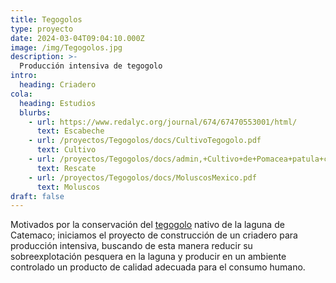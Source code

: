 ```yaml
---
title: Tegogolos
type: proyecto
date: 2024-03-04T09:04:10.000Z
image: /img/Tegogolos.jpg
description: >-
  Producción intensiva de tegogolo
intro:
  heading: Criadero
cola:
  heading: Estudios
  blurbs:
    - url: https://www.redalyc.org/journal/674/67470553001/html/
      text: Escabeche
    - url: /proyectos/Tegogolos/docs/CultivoTegogolo.pdf
      text: Cultivo
    - url: /proyectos/Tegogolos/docs/admin,+Cultivo+de+Pomacea+patula+catemacensis+como.pdf
      text: Rescate
    - url: /proyectos/Tegogolos/docs/MoluscosMexico.pdf
      text: Moluscos
draft: false
---
```


Motivados por la conservación del [tegogolo](https://es.wikipedia.org/wiki/Pomacea) nativo de la laguna de Catemaco;
iniciamos el proyecto de construcción de un criadero para producción intensiva, buscando de esta manera reducir
su sobreexplotación pesquera en la laguna y producir en un ambiente controlado un producto de calidad adecuada para el consumo humano.

